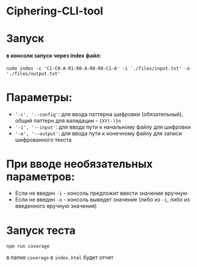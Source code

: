 # Ciphering-CLI-tool

# Запуск

#### в консоли запуск через index файл:

`node index -c 'C1-C0-A-R1-R0-A-R0-R0-C1-A' -i './files/input.txt' -o './files/output.txt'`

# Параметры:

- `'-c', '--config'`: для ввода паттерна шифровки (обязательный), общий паттерн для валидации - `{XY(-)}n`
- `'-i', '--input'`: для ввода пути к начальному файлу для шифровки
- `'-o', '--output'`: для ввода пути к конечному файлу для записи шифрованного текста

# При вводе необязательных параметров:

- Если не введен `-i` - консоль предложит ввести значение вручную
- Если не введен `-o` - консоль выведет значение (либо из `-i`, либо из введенного вручную значения)

# Запуск теста

`npm run coverage`

в папке `coverage` в `index.html` будет отчет

